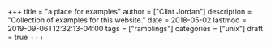 +++
title = "a place for examples"
author = ["Clint Jordan"]
description = "Collection of examples for this website."
date = 2018-05-02
lastmod = 2019-09-06T12:32:13-04:00
tags = ["ramblings"]
categories = ["unix"]
draft = true
+++
